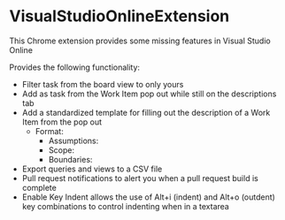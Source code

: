 # VisualStudioOnlineExtension
This Chrome extension provides some missing features in Visual Studio Online

Provides the following functionality:
 - Filter task from the board view to only yours
 - Add as task from the Work Item pop out while still on the descriptions tab
 - Add a standardized template for filling out the description of a Work Item from the pop out
    - Format:
        - Assumptions:
        - Scope:
        - Boundaries:
 - Export queries and views to a CSV file
 - Pull request notifications to alert you when a pull request build is complete
 - Enable Key Indent allows the use of Alt+i (indent) and Alt+o (outdent) key combinations to control indenting when in a textarea

